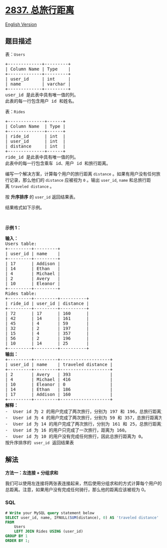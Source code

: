 # [2837. 总旅行距离](https://leetcode.cn/problems/total-traveled-distance)

[English Version](/solution/2800-2899/2837.Total%20Traveled%20Distance/README_EN.md)

## 题目描述

<!-- 这里写题目描述 -->

<p>表：<code><font face="monospace">Users</font></code></p>

<pre>
+-------------+---------+
| Column Name | Type    |
+-------------+---------+
| user_id     | int     |
| name        | varchar |
+-------------+---------+
user_id 是此表中具有唯一值的列。 
此表的每一行包含用户 id 和姓名。
</pre>

<p>表：<code>Rides</code></p>

<pre>
+--------------+------+
| Column Name  | Type |
+--------------+------+
| ride_id      | int  |
| user_id      | int  | 
| distance     | int  |
+--------------+------+
ride_id 是此表中具有唯一值的列。 
此表中的每一行包含乘车 id、用户 id 和旅行距离。
</pre>

<p>编写一个解决方案，计算每个用户的旅行距离&nbsp;<code>distance</code> 。如果有用户没有任何旅行记录，那么他们的 <code>distance</code>&nbsp;应被视为 <code>0</code> 。输出 <code>user_id</code>,&nbsp;<code>name</code>&nbsp;和总旅行距离&nbsp;<code>traveled distance</code> 。</p>

<p>按 <strong>升序排序</strong> 的 <code>user_id</code> 返回结果表。</p>

<p>结果格式如下示例。</p>

<p>&nbsp;</p>

<p><strong class="example">示例 1：</strong></p>

<pre>
<b>输入：</b>
Users table:
+---------+---------+
| user_id | name    |
+---------+---------+
| 17      | Addison |
| 14      | Ethan   |
| 4       | Michael |
| 2       | Avery   |
| 10      | Eleanor |
+---------+---------+
Rides table:
+---------+---------+----------+
| ride_id | user_id | distance |
+---------+---------+----------+
| 72      | 17      | 160      |
| 42      | 14      | 161      |
| 45      | 4       | 59       |
| 32      | 2       | 197      |
| 15      | 4       | 357      |
| 56      | 2       | 196      |
| 10      | 14      | 25       |
+---------+---------+----------+
<b>输出：</b>
+---------+---------+-------------------+
| user_id | name    | traveled distance |
+---------+---------+-------------------+
| 2       | Avery   | 393               |
| 4       | Michael | 416               |
| 10      | Eleanor | 0                 |
| 14      | Ethan   | 186               |
| 17      | Addison | 160               |
+---------+---------+-------------------+
<b>解释：</b>
-  User id 为 2 的用户完成了两次旅行，分别为 197 和 196，总旅行距离为 393。
-  User id 为 4 的用户完成了两次旅行，分别为 59 和 357，总旅行距离为 416。
-  User id 为 14 的用户完成了两次旅行，分别为 161 和 25，总旅行距离为 186。
-  User id 为 16 的用户只完成了一次旅行，距离为 160。
-  User id 为 10 的用户没有完成任何旅行，因此总旅行距离为 0。
按升序排序的 <code>user_id</code> 返回结果表</pre>

## 解法

<!-- 这里可写通用的实现逻辑 -->

**方法一：左连接 + 分组求和**

我们可以使用左连接将两张表连接起来，然后使用分组求和的方式计算每个用户的总距离。注意，如果用户没有完成任何骑行，那么他的距离应该被视为 $0$。

<!-- tabs:start -->

### **SQL**

<!-- 这里可写当前语言的特殊实现逻辑 -->

```sql
# Write your MySQL query statement below
SELECT user_id, name, IFNULL(SUM(distance), 0) AS 'traveled distance'
FROM
    Users
    LEFT JOIN Rides USING (user_id)
GROUP BY 1
ORDER BY 1;
```

<!-- tabs:end -->
